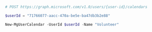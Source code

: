 <!-- markdownlint-disable MD041 -->

```PowerShell
# POST https://graph.microsoft.com/v1.0/users/{user-id}/calendars

$userId = "71766077-aacc-470a-be5e-ba47db3b2e88"

New-MgUserCalendar -UserId $userId -Name "Volunteer"
```
